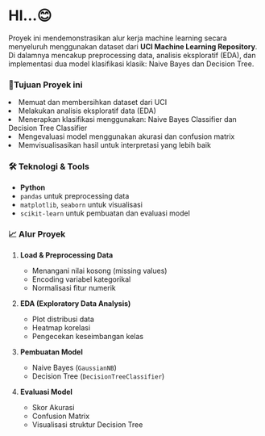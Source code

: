 <h1>HI...😊</h1>
<p>
  Proyek ini mendemonstrasikan alur kerja machine learning secara menyeluruh menggunakan dataset dari <strong>UCI Machine Learning Repository</strong>. Di dalamnya mencakup preprocessing data, analisis eksploratif (EDA), dan implementasi dua model klasifikasi klasik: Naive Bayes dan Decision Tree.

</p>

<h3>📌Tujuan Proyek ini</h3>
<li> Memuat dan membersihkan dataset dari UCI </li>
<li> Melakukan analisis eksploratif data (EDA) </li>
<li> Menerapkan klasifikasi menggunakan: Naive Bayes Classifier dan Decision Tree Classifier
<li> Mengevaluasi model menggunakan akurasi dan confusion matrix </li>
<li> Memvisualisasikan hasil untuk interpretasi yang lebih baik </li>

<h3>🛠️ Teknologi & Tools</h3>

- **Python**
- `pandas` untuk preprocessing data
- `matplotlib`, `seaborn` untuk visualisasi
- `scikit-learn` untuk pembuatan dan evaluasi model


<h3>📈 Alur Proyek </h3>

1. **Load & Preprocessing Data**
   - Menangani nilai kosong (missing values)
   - Encoding variabel kategorikal
   - Normalisasi fitur numerik

2. **EDA (Exploratory Data Analysis)**
   - Plot distribusi data
   - Heatmap korelasi
   - Pengecekan keseimbangan kelas

3. **Pembuatan Model**
   - Naive Bayes (`GaussianNB`)
   - Decision Tree (`DecisionTreeClassifier`)

4. **Evaluasi Model**
   - Skor Akurasi
   - Confusion Matrix
   - Visualisasi struktur Decision Tree
